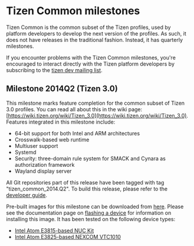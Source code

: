 # Tizen Common milestones

Tizen Common is the common subset of the Tizen profiles, used by platform developers to develop the next version of the profiles. As such, it does not have releases in the traditional fashion. Instead, it has quarterly milestones.

If you encounter problems with the Tizen Common milestones, you're encouraged to interact directly with the Tizen platform developers by subscribing to the [tizen dev mailing list](https://lists.tizen.org/listinfo/dev).

## Milestone 2014Q2 (Tizen 3.0)

This milestone marks feature completion for the common subset of Tizen 3.0 profiles. You can read all about this in the wiki page: [https://wiki.tizen.org/wiki/Tizen_3.0](https://wiki.tizen.org/wiki/Tizen_3.0). Features integrated in this milestone include:

- 64-bit support for both Intel and ARM architectures
- Crosswalk-based web runtime
- Multiuser support
- Systemd
- Security: three-domain rule system for SMACK and Cynara as authorization framework
- Wayland display server

All Git repositories part of this release have been tagged with tag "tizen_common_2014.Q2". To build this release, please refer to the [developer guide](../developing/).

Pre-built images for this milestone can be downloaded from [here](http://download.tizen.org/releases/milestone/tizen/common-3.0.2014.Q3/). Please see the documentation page on [flashing a device](https://source.tizen.org/documentation/reference/flash-device) for information on installing this image. It has been tested on the following device types:

- [Intel Atom E3815-based NUC Kit](https://www-ssl.intel.com/content/www/us/en/nuc/nuc-kit-de3815tykhe.html)
- [Intel Atom E3825-based NEXCOM VTC1010](http://www.nexcom.com/Products/mobile-computing-solutions/tizen-ivi-platform/tizen-ivi-platform/vtc-1010-ivi)

